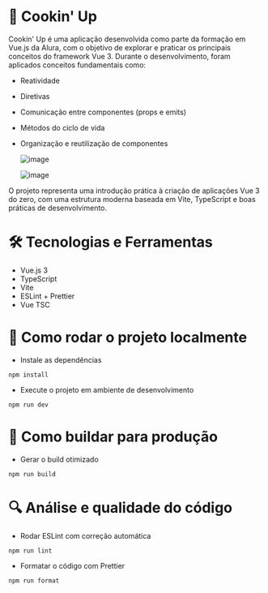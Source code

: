 # 🍳 Cookin' Up
Cookin' Up é uma aplicação desenvolvida como parte da formação em Vue.js da Alura, com o objetivo de explorar e praticar os principais conceitos do framework Vue 3.
Durante o desenvolvimento, foram aplicados conceitos fundamentais como:

   - Reatividade
   - Diretivas
  -  Comunicação entre componentes (props e emits)
   - Métodos do ciclo de vida
   - Organização e reutilização de componentes

     ![image](https://github.com/user-attachments/assets/b1673561-b20f-4c3e-9a6d-e27ebaac38d8)

     ![image](https://github.com/user-attachments/assets/f3b49101-df35-4d41-b572-327e22194778)



O projeto representa uma introdução prática à criação de aplicações Vue 3 do zero, com uma estrutura moderna baseada em Vite, TypeScript e boas práticas de desenvolvimento.

# 🛠️ Tecnologias e Ferramentas

   - Vue.js 3
   - TypeScript
   - Vite
   - ESLint + Prettier
   - Vue TSC
# 🚀 Como rodar o projeto localmente

- Instale as dependências
```
npm install
```

- Execute o projeto em ambiente de desenvolvimento
```
npm run dev
```

# 🧱 Como buildar para produção
- Gerar o build otimizado

```
npm run build
```

# 🔍 Análise e qualidade do código
- Rodar ESLint com correção automática
```
npm run lint
```

- Formatar o código com Prettier
```
npm run format
```
